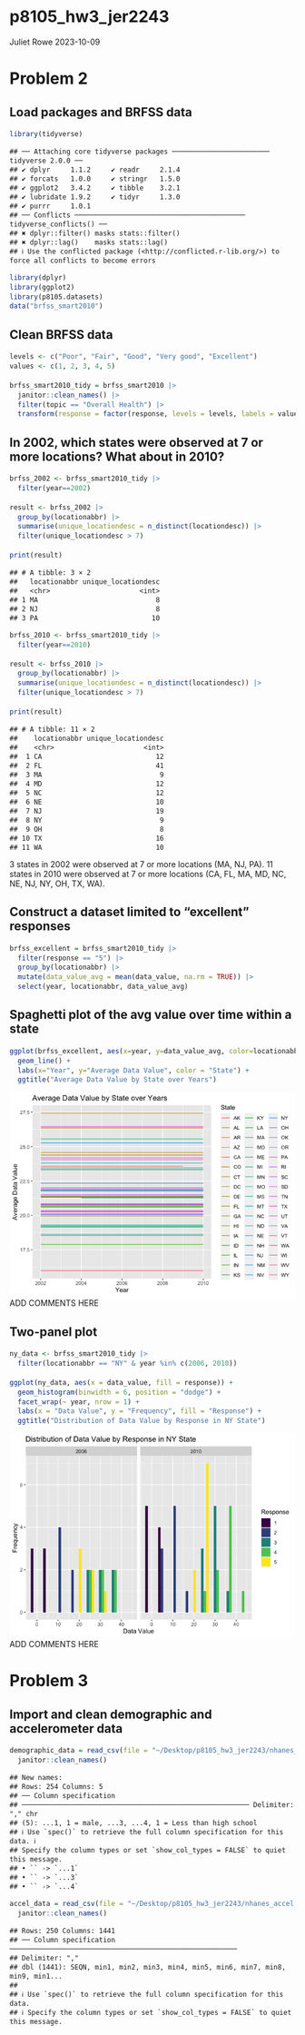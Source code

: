 p8105_hw3_jer2243
================
Juliet Rowe
2023-10-09

# Problem 2

## Load packages and BRFSS data

``` r
library(tidyverse)
```

    ## ── Attaching core tidyverse packages ──────────────────────── tidyverse 2.0.0 ──
    ## ✔ dplyr     1.1.2     ✔ readr     2.1.4
    ## ✔ forcats   1.0.0     ✔ stringr   1.5.0
    ## ✔ ggplot2   3.4.2     ✔ tibble    3.2.1
    ## ✔ lubridate 1.9.2     ✔ tidyr     1.3.0
    ## ✔ purrr     1.0.1     
    ## ── Conflicts ────────────────────────────────────────── tidyverse_conflicts() ──
    ## ✖ dplyr::filter() masks stats::filter()
    ## ✖ dplyr::lag()    masks stats::lag()
    ## ℹ Use the conflicted package (<http://conflicted.r-lib.org/>) to force all conflicts to become errors

``` r
library(dplyr)
library(ggplot2)
library(p8105.datasets)
data("brfss_smart2010")
```

## Clean BRFSS data

``` r
levels <- c("Poor", "Fair", "Good", "Very good", "Excellent")
values <- c(1, 2, 3, 4, 5)

brfss_smart2010_tidy = brfss_smart2010 |>
  janitor::clean_names() |>
  filter(topic == "Overall Health") |>
  transform(response = factor(response, levels = levels, labels = values, ordered = TRUE))
```

## In 2002, which states were observed at 7 or more locations? What about in 2010?

``` r
brfss_2002 <- brfss_smart2010_tidy |>
  filter(year==2002)

result <- brfss_2002 |>
  group_by(locationabbr) |>
  summarise(unique_locationdesc = n_distinct(locationdesc)) |>
  filter(unique_locationdesc > 7)

print(result)
```

    ## # A tibble: 3 × 2
    ##   locationabbr unique_locationdesc
    ##   <chr>                      <int>
    ## 1 MA                             8
    ## 2 NJ                             8
    ## 3 PA                            10

``` r
brfss_2010 <- brfss_smart2010_tidy |>
  filter(year==2010)

result <- brfss_2010 |>
  group_by(locationabbr) |>
  summarise(unique_locationdesc = n_distinct(locationdesc)) |>
  filter(unique_locationdesc > 7)

print(result)
```

    ## # A tibble: 11 × 2
    ##    locationabbr unique_locationdesc
    ##    <chr>                      <int>
    ##  1 CA                            12
    ##  2 FL                            41
    ##  3 MA                             9
    ##  4 MD                            12
    ##  5 NC                            12
    ##  6 NE                            10
    ##  7 NJ                            19
    ##  8 NY                             9
    ##  9 OH                             8
    ## 10 TX                            16
    ## 11 WA                            10

3 states in 2002 were observed at 7 or more locations (MA, NJ, PA). 11
states in 2010 were observed at 7 or more locations (CA, FL, MA, MD, NC,
NE, NJ, NY, OH, TX, WA).

## Construct a dataset limited to “excellent” responses

``` r
brfss_excellent = brfss_smart2010_tidy |>
  filter(response == "5") |>
  group_by(locationabbr) |>
  mutate(data_value_avg = mean(data_value, na.rm = TRUE)) |>
  select(year, locationabbr, data_value_avg)
```

## Spaghetti plot of the avg value over time within a state

``` r
ggplot(brfss_excellent, aes(x=year, y=data_value_avg, color=locationabbr, group=locationabbr)) + 
  geom_line() +
  labs(x="Year", y="Average Data Value", color = "State") +
  ggtitle("Average Data Value by State over Years")
```

![](p8105_hw3_jer2243_files/figure-gfm/unnamed-chunk-5-1.png)<!-- -->
ADD COMMENTS HERE

## Two-panel plot

``` r
ny_data <- brfss_smart2010_tidy |>
  filter(locationabbr == "NY" & year %in% c(2006, 2010))

ggplot(ny_data, aes(x = data_value, fill = response)) +
  geom_histogram(binwidth = 6, position = "dodge") +
  facet_wrap(~ year, nrow = 1) +
  labs(x = "Data Value", y = "Frequency", fill = "Response") +
  ggtitle("Distribution of Data Value by Response in NY State")
```

![](p8105_hw3_jer2243_files/figure-gfm/unnamed-chunk-6-1.png)<!-- -->
ADD COMMENTS HERE

# Problem 3

## Import and clean demographic and accelerometer data

``` r
demographic_data = read_csv(file = "~/Desktop/p8105_hw3_jer2243/nhanes_covar.csv") |>
  janitor::clean_names()
```

    ## New names:
    ## Rows: 254 Columns: 5
    ## ── Column specification
    ## ──────────────────────────────────────────────────────── Delimiter: "," chr
    ## (5): ...1, 1 = male, ...3, ...4, 1 = Less than high school
    ## ℹ Use `spec()` to retrieve the full column specification for this data. ℹ
    ## Specify the column types or set `show_col_types = FALSE` to quiet this message.
    ## • `` -> `...1`
    ## • `` -> `...3`
    ## • `` -> `...4`

``` r
accel_data = read_csv(file = "~/Desktop/p8105_hw3_jer2243/nhanes_accel.csv") |>
  janitor::clean_names()
```

    ## Rows: 250 Columns: 1441
    ## ── Column specification ────────────────────────────────────────────────────────
    ## Delimiter: ","
    ## dbl (1441): SEQN, min1, min2, min3, min4, min5, min6, min7, min8, min9, min1...
    ## 
    ## ℹ Use `spec()` to retrieve the full column specification for this data.
    ## ℹ Specify the column types or set `show_col_types = FALSE` to quiet this message.
